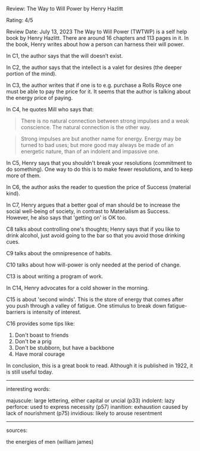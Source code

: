 Review: The Way to Will Power by Henry Hazlitt

Rating: 4/5

Review Date: July 13, 2023
The Way to Will Power (TWTWP) is a self help book by Henry Hazlitt. There are around 16 chapters and 113 pages in it. In the book, Henry writes about how a person can harness their will power. 

In C1, the author says that the will doesn’t exist. 

In C2, the author says that the intellect is a valet for desires (the deeper portion of the mind). 

In C3, the author writes that if one is to e.g. purchase a Rolls Royce one must be able to pay the price for it. It seems that the author is talking about the energy price of paying.

In C4, he quotes Mill who says that:

> There is no natural connection between strong impulses and a weak conscience. The natural connection is the other way.

> Strong impulses are but another name for energy. Energy may be turned to bad uses; but more good may always be made of an energetic nature, than of an indolent and impassive one.

In C5, Henry says that you shouldn't break your resolutions (commitment to do something). One way to do this is to make fewer resolutions, and to keep more of them.

In C6, the author asks the reader to question the price of Success (material kind).

In C7, Henry argues that a better goal of man should be to increase the social well-being of society, in contrast to Materialism as Success. However, he also says that 'getting on' is OK too.

C8 talks about controlling one's thoughts; Henry says that if you like to drink alcohol, just avoid going to the bar so that you avoid those drinking cues.

C9 talks about the omnipresence of habits.

C10 talks about how will-power is only needed at the period of change.

C13 is about writing a program of work.

In C14, Henry advocates for a cold shower in the morning.

C15 is about 'second winds'. This is the store of energy that comes after you push through a valley of fatigue. One stimulus to break down fatigue-barriers is intensity of interest.

C16 provides some tips like:

1. Don't boast to friends
1. Don't be a prig
1. Don't be stubborn, but have a backbone
1. Have moral courage

In conclusion, this is a great book to read. Although it is published in 1922, it is still useful today.

---

interesting words:

majuscule: large lettering, either capital or uncial (p33)
indolent: lazy
perforce: used to express necessity (p57)
inanition: exhaustion caused by lack of nourishment (p75)
invidious: likely to arouse resentment

---

sources:

the energies of men (william james)